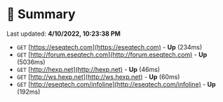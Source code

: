 # 📖 Summary
Last updated: **4/10/2022, 10:23:38 PM**

- `GET` [https://eseqtech.com](https://eseqtech.com) - **Up** (234ms)
- `GET` [http://forum.eseqtech.com](http://forum.eseqtech.com) - **Up** (5036ms)
- `GET` [http://hexp.net](http://hexp.net) - **Up** (46ms)
- `GET` [http://ws.hexp.net](http://ws.hexp.net) - **Up** (60ms)
- `GET` [http://eseqtech.com/infoline](http://eseqtech.com/infoline) - **Up** (192ms)
